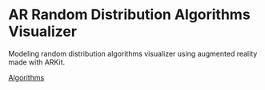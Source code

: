 # AR Random Distribution Algorithms Visualizer

Modeling random distribution algorithms visualizer using augmented reality made with ARKit.

[Algorithms](https://bost.ocks.org/mike/algorithms/)
